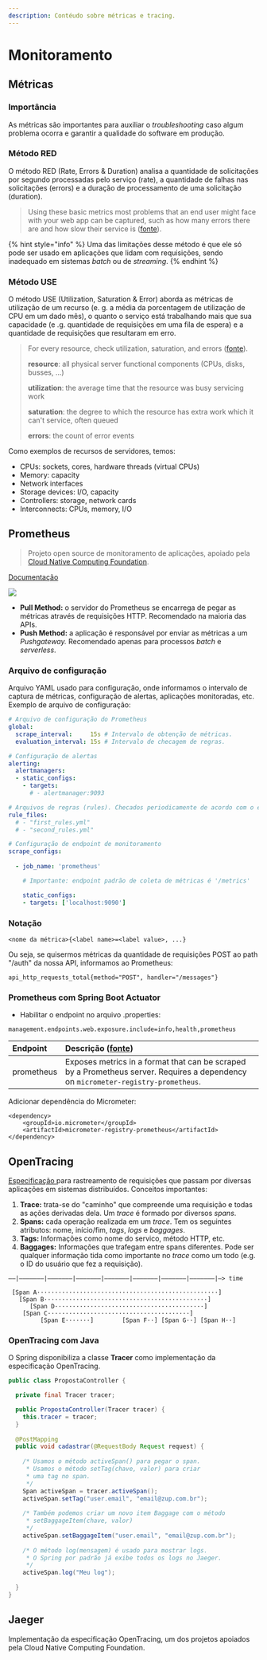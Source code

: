 ```yaml
---
description: Contéudo sobre métricas e tracing.
---
```


# Monitoramento

## Métricas

### Importância

As métricas são importantes para auxiliar o _troubleshooting_ caso algum problema ocorra e garantir a qualidade do software em produção.

### Método RED

O método RED \(Rate, Errors & Duration\) analisa a quantidade de solicitações por segundo processadas pelo serviço \(rate\), a quantidade de falhas nas solicitações \(errors\) e a duração de processamento de uma solicitação \(duration\).

> Using these basic metrics most problems that an end user might face with your web app can be captured, such as how many errors there are and how slow their service is \([fonte](https://www.weave.works/docs/cloud/latest/tasks/monitor/best-instrumenting/)\).

{% hint style="info" %}
Uma das limitações desse método é que ele só pode ser usado em aplicações que lidam com requisições, sendo inadequado em sistemas _batch_ ou de _streaming_.
{% endhint %}

### Método USE

O método USE \(Utilization, Saturation & Error\) aborda as métricas de utilização de um recurso \(e. g. a média da porcentagem de utilização de CPU em um dado mês\), o quanto o serviço está trabalhando mais que sua capacidade \(e .g. quantidade de requisições em uma fila de espera\) e a quantidade de requisições que resultaram em erro.

> For every resource, check utilization, saturation, and errors \([fonte](http://www.brendangregg.com/usemethod.html)\).
>
> **resource**: all physical server functional components \(CPUs, disks, busses, ...\) 
>
> **utilization**: the average time that the resource was busy servicing work 
>
> **saturation**: the degree to which the resource has extra work which it can't service, often queued
>
> **errors**: the count of error events

Como exemplos de recursos de servidores, temos:

* CPUs: sockets, cores, hardware threads \(virtual CPUs\)
* Memory: capacity
* Network interfaces
* Storage devices: I/O, capacity
* Controllers: storage, network cards
* Interconnects: CPUs, memory, I/O

## Prometheus

> Projeto open source de monitoramento de aplicações, apoiado pela [Cloud Native Computing Foundation](https://cncf.io/).

[Documentação](https://prometheus.io/docs/introduction/overview/)

![](https://prometheus.io/assets/architecture.png)

* **Pull Method:** o servidor do Prometheus se encarrega de pegar as métricas através de requisições HTTP. Recomendado na maioria das APIs.
* **Push Method:** a aplicação é responsável por enviar as métricas a um _Pushgateway._ Recomendado apenas para processos _batch_ e _serverless_.

### Arquivo de configuração

Arquivo YAML usado para configuração, onde informamos o intervalo de captura de métricas, configuração de alertas, aplicações monitoradas, etc. Exemplo de arquivo de configuração:

```yaml
# Arquivo de configuração do Prometheus
global:
  scrape_interval:     15s # Intervalo de obtenção de métricas.
  evaluation_interval: 15s # Intervalo de checagem de regras.

# Configuração de alertas
alerting:
  alertmanagers:
  - static_configs:
    - targets:
      # - alertmanager:9093

# Arquivos de regras (rules). Checados periodicamente de acordo com o evaluation_interval
rule_files:
  # - "first_rules.yml"
  # - "second_rules.yml"

# Configuração de endpoint de monitoramento
scrape_configs:
  
  - job_name: 'prometheus'

    # Importante: endpoint padrão de coleta de métricas é '/metrics'

    static_configs:
    - targets: ['localhost:9090']
```

### Notação

```text
<nome da métrica>{<label name>=<label value>, ...}
```

Ou seja, se quisermos métricas da quantidade de requisições POST ao path "/auth" da nossa API, informamos ao Prometheus:

```text
api_http_requests_total{method="POST", handler="/messages"}
```

### Prometheus com Spring Boot Actuator

* Habilitar o endpoint no arquivo .properties:

```text
management.endpoints.web.exposure.include=info,health,prometheus
```

| Endpoint | Descrição \([fonte](https://docs.spring.io/spring-boot/docs/current/reference/html/production-ready-features.html#production-ready-endpoints)\) |
| :--- | :--- |
| prometheus |  Exposes metrics in a format that can be scraped by a Prometheus server. Requires a dependency on  `micrometer-registry-prometheus`. |

Adicionar dependência do Micrometer:

```markup
<dependency>
    <groupId>io.micrometer</groupId>
    <artifactId>micrometer-registry-prometheus</artifactId>
</dependency>
```

## OpenTracing

[Especificação ](https://opentracing.io/specification/)para rastreamento de requisições que passam por diversas aplicações em sistemas distribuídos. Conceitos importantes:

1. **Trace:** trata-se do "caminho" que compreende uma requisição e todas as ações derivadas dela. Um _trace_ é formado por diversos _spans_.
2. **Spans:** cada operação realizada em um _trace_. Tem os seguintes atributos: nome, início/fim, _tags_, _logs_ e _baggages_.
3. **Tags:** Informações como nome do servico, método HTTP, etc.
4. **Baggages:** Informações que trafegam entre spans diferentes. Pode ser qualquer informação tida como importante no _trace_ como um todo \(e.g. o ID do usuário que fez a requisição\).

```text
––|–––––––|–––––––|–––––––|–––––––|–––––––|–––––––|–––––––|–> time

 [Span A···················································]
   [Span B··············································]
      [Span D··········································]
    [Span C········································]
         [Span E·······]        [Span F··] [Span G··] [Span H··]
```

### OpenTracing com Java

O Spring disponibiliza a classe **Tracer** como implementação da especificação OpenTracing.

```java
public class PropostaController {

  private final Tracer tracer;

  public PropostaController(Tracer tracer) {
    this.tracer = tracer;
  }
  
  @PostMapping
  public void cadastrar(@RequestBody Request request) {
  
    /* Usamos o método activeSpan() para pegar o span.
     * Usamos o método setTag(chave, valor) para criar 
     * uma tag no span. 
     */
    Span activeSpan = tracer.activeSpan();
    activeSpan.setTag("user.email", "email@zup.com.br");
    
    /* Também podemos criar um novo item Baggage com o método 
     * setBaggageItem(chave, valor)
     */
    activeSpan.setBaggageItem("user.email", "email@zup.com.br");
    
    /* O método log(mensagem) é usado para mostrar logs.
     * O Spring por padrão já exibe todos os logs no Jaeger.
     */
    activeSpan.log("Meu log");
    
  }
}
```

## Jaeger

Implementação da especificação OpenTracing, um dos projetos apoiados pela Cloud Native Computing Foundation.



